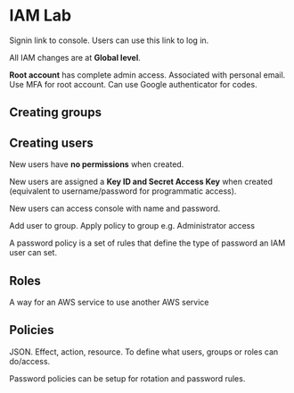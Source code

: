 


# IAM Lab

Signin link to console. Users can use this link to log in.

All IAM changes are at **Global level**.

**Root account** has complete admin access. Associated with personal email.
Use MFA for root account. Can use Google authenticator for codes.

## Creating groups

## Creating users

New users have **no permissions** when created.

New users are assigned a **Key ID and Secret Access Key** when created (equivalent to username/password for programmatic access).

New users can access console with name and password.

Add user to group. Apply policy to group e.g. Administrator access

A password policy is a set of rules that define the type of password an IAM user can set.

## Roles

A way for an AWS service to use another AWS service

## Policies

JSON. Effect, action, resource. To define what users, groups or roles can do/access.

Password policies can be setup for rotation and password rules.
